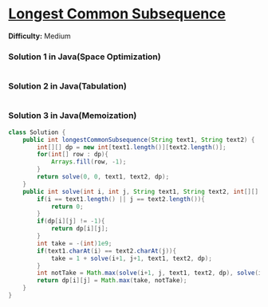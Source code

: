 # [Longest Common Subsequence](https://leetcode.com/problems/longest-common-subsequence/)
**Difficulty:** Medium

### Solution 1 in Java(Space Optimization)
```java

```
### Solution 2 in Java(Tabulation)
```java

```
### Solution 3 in Java(Memoization)
```java
class Solution {
    public int longestCommonSubsequence(String text1, String text2) {
        int[][] dp = new int[text1.length()][text2.length()];
        for(int[] row : dp){
            Arrays.fill(row, -1);
        }
        return solve(0, 0, text1, text2, dp);
    }
    public int solve(int i, int j, String text1, String text2, int[][] dp){
        if(i == text1.length() || j == text2.length()){
            return 0;
        }
        if(dp[i][j] != -1){
            return dp[i][j];
        }
        int take = -(int)1e9;
        if(text1.charAt(i) == text2.charAt(j)){
            take = 1 + solve(i+1, j+1, text1, text2, dp);
        }
        int notTake = Math.max(solve(i+1, j, text1, text2, dp), solve(i, j+1, text1, text2, dp));
        return dp[i][j] = Math.max(take, notTake);
    }
}
```